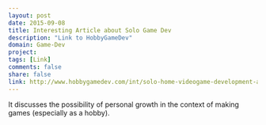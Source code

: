 ```yaml
---
layout: post
date: 2015-09-08
title: Interesting Article about Solo Game Dev
description: "Link to HobbyGameDev"
domain: Game-Dev
project:
tags: [Link]
comments: false
share: false
link: http://www.hobbygamedev.com/int/solo-home-videogame-development-as-meditative-practice/
---
```


It discusses the possibility of personal growth in the context of making games (especially as a hobby).
